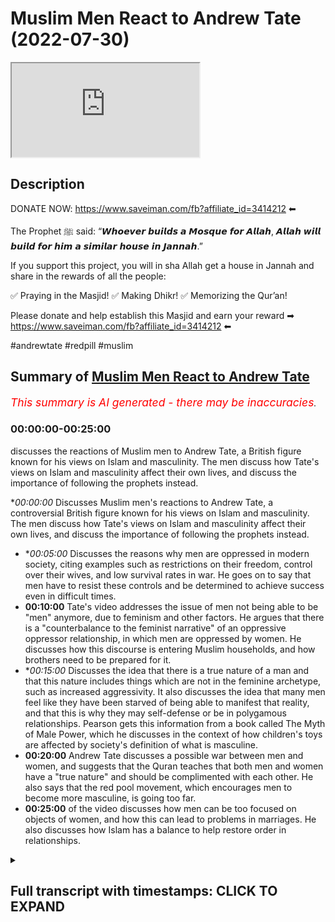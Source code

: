 # Muslim Men React to Andrew Tate (2022-07-30)

<iframe loading='lazy' allow='autoplay' src='https://www.youtube.com/embed/JZ6_bRIuvB0'></iframe>

## Description

DONATE NOW: https://www.saveiman.com/fb?affiliate_id=3414212 ⬅

The Prophet ﷺ said: “𝙒𝙝𝙤𝙚𝙫𝙚𝙧 𝙗𝙪𝙞𝙡𝙙𝙨 𝙖 𝙈𝙤𝙨𝙦𝙪𝙚 𝙛𝙤𝙧 𝘼𝙡𝙡𝙖𝙝, 𝘼𝙡𝙡𝙖𝙝 𝙬𝙞𝙡𝙡 𝙗𝙪𝙞𝙡𝙙 𝙛𝙤𝙧 𝙝𝙞𝙢 𝙖 𝙨𝙞𝙢𝙞𝙡𝙖𝙧 𝙝𝙤𝙪𝙨𝙚 𝙞𝙣 𝙅𝙖𝙣𝙣𝙖𝙝.”

If you support this project, you will in sha Allah get a house in Jannah and share in the rewards of all the people:

✅ Praying in the Masjid!
✅ Making Dhikr!
✅ Memorizing the Qur’an!

Please donate and help establish this Masjid and earn your reward ➡ https://www.saveiman.com/fb?affiliate_id=3414212 ⬅

#andrewtate #redpill #muslim

## Summary of [Muslim Men React to Andrew Tate](https://www.youtube.com/watch?v=JZ6_bRIuvB0)


*<span style="color:red; font-size:125%">This summary is AI generated - there may be inaccuracies</span>. [](/)*

### <a onclick="modifyYTiframeseektime('0')">00:00:00-00:25:00</a>

 discusses the reactions of Muslim men to Andrew Tate, a British figure known for his views on Islam and masculinity. The men discuss how Tate's views on Islam and masculinity affect their own lives, and discuss the importance of following the prophets instead.

**<a onclick="modifyYTiframeseektime('0')">00:00:00</a>* Discusses Muslim men's reactions to Andrew Tate, a controversial British figure known for his views on Islam and masculinity. The men discuss how Tate's views on Islam and masculinity affect their own lives, and discuss the importance of following the prophets instead.
* **<a onclick="modifyYTiframeseektime('300')">00:05:00</a>* Discusses the reasons why men are oppressed in modern society, citing examples such as restrictions on their freedom, control over their wives, and low survival rates in war. He goes on to say that men have to resist these controls and be determined to achieve success even in difficult times.
* **<a onclick="modifyYTiframeseektime('600')">00:10:00</a>** Tate's video addresses the issue of men not being able to be "men" anymore, due to feminism and other factors. He argues that there is a "counterbalance to the feminist narrative" of an oppressive oppressor relationship, in which men are oppressed by women. He discusses how this discourse is entering Muslim households, and how brothers need to be prepared for it.
* **<a onclick="modifyYTiframeseektime('900')">00:15:00</a>* Discusses the idea that there is a true nature of a man and that this nature includes things which are not in the feminine archetype, such as increased aggressivity. It also discusses the idea that many men feel like they have been starved of being able to manifest that reality, and that this is why they may self-defense or be in polygamous relationships. Pearson gets this information from a book called The Myth of Male Power, which he discusses in the context of how children's toys are affected by society's definition of what is masculine.
* **<a onclick="modifyYTiframeseektime('1200')">00:20:00</a>** Andrew Tate discusses a possible war between men and women, and suggests that the Quran teaches that both men and women have a "true nature" and should be complimented with each other. He also says that the red pool movement, which encourages men to become more masculine, is going too far.
* **<a onclick="modifyYTiframeseektime('1500')">00:25:00</a>** of the video discusses how men can be too focused on objects of women, and how this can lead to problems in marriages. He also discusses how Islam has a balance to help restore order in relationships.

<details><summary><h2>Full transcript with timestamps: CLICK TO EXPAND</h2></summary>

<a onclick="modifyYTiframeseektime('0')">0:00:00</a> hey you are you wasting your time on  
<a onclick="modifyYTiframeseektime('2')">0:00:02</a> social media again your brothers and  
<a onclick="modifyYTiframeseektime('4')">0:00:04</a> sisters in islam net from norway are  
<a onclick="modifyYTiframeseektime('6')">0:00:06</a> establishing a masjid a tawa center  
<a onclick="modifyYTiframeseektime('10')">0:00:10</a> establishing a masjid to convey the  
<a onclick="modifyYTiframeseektime('11')">0:00:11</a> message of islam is one of the best  
<a onclick="modifyYTiframeseektime('14')">0:00:14</a> deeds a muslim can do there's a huge  
<a onclick="modifyYTiframeseektime('17')">0:00:17</a> need for it in norway you know this and  
<a onclick="modifyYTiframeseektime('18')">0:00:18</a> i know this so that makes the reward  
<a onclick="modifyYTiframeseektime('21')">0:00:21</a> even greater so give generously and  
<a onclick="modifyYTiframeseektime('24')">0:00:24</a> allah azzawajal will give you even more  
<a onclick="modifyYTiframeseektime('35')">0:00:35</a> i'm here joined with the main man  
<a onclick="modifyYTiframeseektime('37')">0:00:37</a> himself  
<a onclick="modifyYTiframeseektime('39')">0:00:39</a> the individual who's known  
<a onclick="modifyYTiframeseektime('41')">0:00:41</a> to be  
<a onclick="modifyYTiframeseektime('42')">0:00:42</a> a major influencer in the muslim world  
<a onclick="modifyYTiframeseektime('46')">0:00:46</a> as an individual where the young ones  
<a onclick="modifyYTiframeseektime('48')">0:00:48</a> and the children in the secondary  
<a onclick="modifyYTiframeseektime('49')">0:00:49</a> schools in the primary schools they all  
<a onclick="modifyYTiframeseektime('51')">0:00:51</a> know who he is  
<a onclick="modifyYTiframeseektime('52')">0:00:52</a> [Laughter]  
<a onclick="modifyYTiframeseektime('54')">0:00:54</a> we're talking about ali needs  
<a onclick="modifyYTiframeseektime('59')">0:00:59</a> it's a pleasure to be on this platform  
<a onclick="modifyYTiframeseektime('60')">0:01:00</a> after a long time on the same couch  
<a onclick="modifyYTiframeseektime('63')">0:01:03</a> absolutely and how what kind of an  
<a onclick="modifyYTiframeseektime('65')">0:01:05</a> honour must it be to be selling you've  
<a onclick="modifyYTiframeseektime('66')">0:01:06</a> been sitting with this  
<a onclick="modifyYTiframeseektime('68')">0:01:08</a> the man himself i mean it's some people  
<a onclick="modifyYTiframeseektime('70')">0:01:10</a> get lost for words some people like you  
<a onclick="modifyYTiframeseektime('71')">0:01:11</a> act ecstatically you know it changes  
<a onclick="modifyYTiframeseektime('73')">0:01:13</a> from person to person you know yeah but  
<a onclick="modifyYTiframeseektime('75')">0:01:15</a> i can see the joy in your eyes i can see  
<a onclick="modifyYTiframeseektime('77')">0:01:17</a> it when i look at your eyes absolutely  
<a onclick="modifyYTiframeseektime('79')">0:01:19</a> i'm here at your presence  
<a onclick="modifyYTiframeseektime('80')">0:01:20</a> [Laughter]  
<a onclick="modifyYTiframeseektime('82')">0:01:22</a> well i think that the enthralled  
<a onclick="modifyYTiframeseektime('84')">0:01:24</a> exuberance that you know that you're  
<a onclick="modifyYTiframeseektime('87')">0:01:27</a> manifesting and  
<a onclick="modifyYTiframeseektime('89')">0:01:29</a> the shiver the shivering excitement  
<a onclick="modifyYTiframeseektime('92')">0:01:32</a> that you that you just played when you  
<a onclick="modifyYTiframeseektime('94')">0:01:34</a> saw me i think that's a very typical  
<a onclick="modifyYTiframeseektime('96')">0:01:36</a> natural reaction timid  
<a onclick="modifyYTiframeseektime('100')">0:01:40</a> anyway so what do we have here what have  
<a onclick="modifyYTiframeseektime('102')">0:01:42</a> you got for us today so what we've got  
<a onclick="modifyYTiframeseektime('103')">0:01:43</a> today in charlotte i've um there's a  
<a onclick="modifyYTiframeseektime('106')">0:01:46</a> individual i don't know if it's calling  
<a onclick="modifyYTiframeseektime('107')">0:01:47</a> my brother now because i'm not sure if  
<a onclick="modifyYTiframeseektime('108')">0:01:48</a> he's become a muslim or if he's looking  
<a onclick="modifyYTiframeseektime('110')">0:01:50</a> into islam there's an individual called  
<a onclick="modifyYTiframeseektime('111')">0:01:51</a> andrew tate now this guy he's uh you  
<a onclick="modifyYTiframeseektime('114')">0:01:54</a> know who he is right he's notorious yes  
<a onclick="modifyYTiframeseektime('116')">0:01:56</a> i've been studying him very carefully  
<a onclick="modifyYTiframeseektime('117')">0:01:57</a> actually in fact i was going to be  
<a onclick="modifyYTiframeseektime('119')">0:01:59</a> speaking to him on a podcast and it fell  
<a onclick="modifyYTiframeseektime('121')">0:02:01</a> through  
<a onclick="modifyYTiframeseektime('122')">0:02:02</a> our schedules conflicted and stuff and i  
<a onclick="modifyYTiframeseektime('124')">0:02:04</a> think it was actually my fault to be  
<a onclick="modifyYTiframeseektime('125')">0:02:05</a> honest with you because i didn't um  
<a onclick="modifyYTiframeseektime('127')">0:02:07</a> you know okay  
<a onclick="modifyYTiframeseektime('129')">0:02:09</a> i'm sure you can rearrange that we can  
<a onclick="modifyYTiframeseektime('131')">0:02:11</a> rearrange but um i've actually been sent  
<a onclick="modifyYTiframeseektime('133')">0:02:13</a> some videos from brothers and muslim  
<a onclick="modifyYTiframeseektime('136')">0:02:16</a> people uh  
<a onclick="modifyYTiframeseektime('137')">0:02:17</a> that of his videos and this is what i  
<a onclick="modifyYTiframeseektime('139')">0:02:19</a> haven't watched so far so what i want to  
<a onclick="modifyYTiframeseektime('141')">0:02:21</a> do is actually watch it with you  
<a onclick="modifyYTiframeseektime('142')">0:02:22</a> and um  
<a onclick="modifyYTiframeseektime('144')">0:02:24</a> and then yes just to give it just just  
<a onclick="modifyYTiframeseektime('146')">0:02:26</a> just so people are aware we have been  
<a onclick="modifyYTiframeseektime('148')">0:02:28</a> studying this issue  
<a onclick="modifyYTiframeseektime('149')">0:02:29</a> very closely this issue of this whole  
<a onclick="modifyYTiframeseektime('151')">0:02:31</a> red pool movement you know would you  
<a onclick="modifyYTiframeseektime('154')">0:02:34</a> would you consider android take part of  
<a onclick="modifyYTiframeseektime('155')">0:02:35</a> the movement himself or  
<a onclick="modifyYTiframeseektime('156')">0:02:36</a> yeah definitely 100 he is uh and i think  
<a onclick="modifyYTiframeseektime('159')">0:02:39</a> it's we we are like i want people to be  
<a onclick="modifyYTiframeseektime('161')">0:02:41</a> aware that we are we are aware  
<a onclick="modifyYTiframeseektime('164')">0:02:44</a> we were just waiting for the right time  
<a onclick="modifyYTiframeseektime('165')">0:02:45</a> to come so this might be just like a  
<a onclick="modifyYTiframeseektime('167')">0:02:47</a> little taster yeah i'll be before you  
<a onclick="modifyYTiframeseektime('169')">0:02:49</a> continue with that i was going to say  
<a onclick="modifyYTiframeseektime('170')">0:02:50</a> that i did watch um his interaction with  
<a onclick="modifyYTiframeseektime('173')">0:02:53</a> eddie from the dean show yes and he came  
<a onclick="modifyYTiframeseektime('175')">0:02:55</a> across very humbly and respectfully but  
<a onclick="modifyYTiframeseektime('177')">0:02:57</a> then then i was also told that you know  
<a onclick="modifyYTiframeseektime('179')">0:02:59</a> this individual's um  
<a onclick="modifyYTiframeseektime('181')">0:03:01</a> you know he's he's on these kind of  
<a onclick="modifyYTiframeseektime('182')">0:03:02</a> platforms with uh women  
<a onclick="modifyYTiframeseektime('185')">0:03:05</a> who are low quality individual women you  
<a onclick="modifyYTiframeseektime('188')">0:03:08</a> know that you know dress in a certain  
<a onclick="modifyYTiframeseektime('189')">0:03:09</a> manner and they don't have much to offer  
<a onclick="modifyYTiframeseektime('190')">0:03:10</a> in life low-quality women  
<a onclick="modifyYTiframeseektime('192')">0:03:12</a> and um he lives is kind of like  
<a onclick="modifyYTiframeseektime('195')">0:03:15</a> what would seemingly from the outside of  
<a onclick="modifyYTiframeseektime('197')">0:03:17</a> a religious place it looked to be a  
<a onclick="modifyYTiframeseektime('198')">0:03:18</a> hedonistic lifestyle well exactly that's  
<a onclick="modifyYTiframeseektime('200')">0:03:20</a> nice so yes but on the other hand of  
<a onclick="modifyYTiframeseektime('202')">0:03:22</a> course he's uh you know established in  
<a onclick="modifyYTiframeseektime('205')">0:03:25</a> certain fields but then he's been  
<a onclick="modifyYTiframeseektime('206')">0:03:26</a> criticized from for for certain things  
<a onclick="modifyYTiframeseektime('208')">0:03:28</a> which i don't know much about yeah we we  
<a onclick="modifyYTiframeseektime('210')">0:03:30</a> need to touch up on this because there's  
<a onclick="modifyYTiframeseektime('211')">0:03:31</a> another extreme that's been you know  
<a onclick="modifyYTiframeseektime('213')">0:03:33</a> like the red pill movement yeah but the  
<a onclick="modifyYTiframeseektime('214')">0:03:34</a> thing is we will go into detail before  
<a onclick="modifyYTiframeseektime('216')">0:03:36</a> we get into detail the reason why i  
<a onclick="modifyYTiframeseektime('218')">0:03:38</a> bring this up is because as muslims it's  
<a onclick="modifyYTiframeseektime('220')">0:03:40</a> important for young men  
<a onclick="modifyYTiframeseektime('221')">0:03:41</a> to take inspiration  
<a onclick="modifyYTiframeseektime('223')">0:03:43</a> and to take as role models we believe  
<a onclick="modifyYTiframeseektime('225')">0:03:45</a> anywhere from the prophets yeah exactly  
<a onclick="modifyYTiframeseektime('228')">0:03:48</a> the prophet muhammad  
<a onclick="modifyYTiframeseektime('230')">0:03:50</a> is the final prophet we have prophet  
<a onclick="modifyYTiframeseektime('232')">0:03:52</a> moses and jesus and abraham all those  
<a onclick="modifyYTiframeseektime('234')">0:03:54</a> and how to be a man for example the  
<a onclick="modifyYTiframeseektime('236')">0:03:56</a> aspect of masculinity is to be derived  
<a onclick="modifyYTiframeseektime('238')">0:03:58</a> from the sacred texts to be derived from  
<a onclick="modifyYTiframeseektime('240')">0:04:00</a> the seerah naba from the from the  
<a onclick="modifyYTiframeseektime('242')">0:04:02</a> prophet muhammad's life  
<a onclick="modifyYTiframeseektime('243')">0:04:03</a> so i'm not saying this man doesn't  
<a onclick="modifyYTiframeseektime('245')">0:04:05</a> display a masculine so-called masculine  
<a onclick="modifyYTiframeseektime('247')">0:04:07</a> clearly he does to the point where some  
<a onclick="modifyYTiframeseektime('249')">0:04:09</a> muslim men are looking up to him  
<a onclick="modifyYTiframeseektime('251')">0:04:11</a> in some ways but if you want the full  
<a onclick="modifyYTiframeseektime('253')">0:04:13</a> package of masculinity of human  
<a onclick="modifyYTiframeseektime('255')">0:04:15</a> integrity then we believe that's from  
<a onclick="modifyYTiframeseektime('257')">0:04:17</a> the prophets and the companions and so  
<a onclick="modifyYTiframeseektime('258')">0:04:18</a> on so  
<a onclick="modifyYTiframeseektime('259')">0:04:19</a> this idea of trying to find role models  
<a onclick="modifyYTiframeseektime('261')">0:04:21</a> outside the community  
<a onclick="modifyYTiframeseektime('263')">0:04:23</a> and for andrew himself which i'm i'm  
<a onclick="modifyYTiframeseektime('264')">0:04:24</a> guessing is watching this video i'll say  
<a onclick="modifyYTiframeseektime('266')">0:04:26</a> to you that to be a complete man we  
<a onclick="modifyYTiframeseektime('268')">0:04:28</a> would say to be a complete man to be um  
<a onclick="modifyYTiframeseektime('270')">0:04:30</a> self-dignified in the fullest sense of  
<a onclick="modifyYTiframeseektime('273')">0:04:33</a> the word  
<a onclick="modifyYTiframeseektime('275')">0:04:35</a> spiritual future  
<a onclick="modifyYTiframeseektime('277')">0:04:37</a> you know uh perspective is to follow the  
<a onclick="modifyYTiframeseektime('280')">0:04:40</a> prophets uh and that will show you what  
<a onclick="modifyYTiframeseektime('283')">0:04:43</a> virtue is well let's let's watch this  
<a onclick="modifyYTiframeseektime('285')">0:04:45</a> let's let's push this  
<a onclick="modifyYTiframeseektime('286')">0:04:46</a> yeah let me tell you something  
<a onclick="modifyYTiframeseektime('287')">0:04:47</a> revolutions are nothing more than a  
<a onclick="modifyYTiframeseektime('289')">0:04:49</a> bunch of men in one place it's not women  
<a onclick="modifyYTiframeseektime('291')">0:04:51</a> it's men if you put enough men on a city  
<a onclick="modifyYTiframeseektime('293')">0:04:53</a> square pissed off a revolution happens  
<a onclick="modifyYTiframeseektime('295')">0:04:55</a> that's what the people in charge of the  
<a onclick="modifyYTiframeseektime('297')">0:04:57</a> world are afraid of so to make sure  
<a onclick="modifyYTiframeseektime('298')">0:04:58</a> there's no revolution what they do is  
<a onclick="modifyYTiframeseektime('300')">0:05:00</a> they construct as many  
<a onclick="modifyYTiframeseektime('302')">0:05:02</a> divisions amongst the peasants as  
<a onclick="modifyYTiframeseektime('304')">0:05:04</a> possible they make sure the blacks hate  
<a onclick="modifyYTiframeseektime('305')">0:05:05</a> the whites the men hate the women the  
<a onclick="modifyYTiframeseektime('307')">0:05:07</a> republicans hate the democrats and we're  
<a onclick="modifyYTiframeseektime('309')">0:05:09</a> all so busy fighting with each other  
<a onclick="modifyYTiframeseektime('311')">0:05:11</a> they can laugh from the top because  
<a onclick="modifyYTiframeseektime('312')">0:05:12</a> there's not very many of them and  
<a onclick="modifyYTiframeseektime('313')">0:05:13</a> there's a bunch of us i'm telling you  
<a onclick="modifyYTiframeseektime('314')">0:05:14</a> the reason in countries like america the  
<a onclick="modifyYTiframeseektime('317')">0:05:17</a> reason the law is so destructive against  
<a onclick="modifyYTiframeseektime('319')">0:05:19</a> men is very very purposeful they don't  
<a onclick="modifyYTiframeseektime('321')">0:05:21</a> want you to feel like a king they don't  
<a onclick="modifyYTiframeseektime('323')">0:05:23</a> want you to feel powerful you wake up  
<a onclick="modifyYTiframeseektime('324')">0:05:24</a> amongst three years if you have 10 sons  
<a onclick="modifyYTiframeseektime('327')">0:05:27</a> from 10 baby mamas you're gonna wake up  
<a onclick="modifyYTiframeseektime('328')">0:05:28</a> and feel like the man you ain't taking  
<a onclick="modifyYTiframeseektime('330')">0:05:30</a> [ __ ] easy if you wake up on your third  
<a onclick="modifyYTiframeseektime('333')">0:05:33</a> year of a sexless marriage paying taxes  
<a onclick="modifyYTiframeseektime('335')">0:05:35</a> and your kids don't even listen to you  
<a onclick="modifyYTiframeseektime('337')">0:05:37</a> you don't really feel like rebellion you  
<a onclick="modifyYTiframeseektime('339')">0:05:39</a> don't have it inside of you this is why  
<a onclick="modifyYTiframeseektime('341')">0:05:41</a> there's so much male suicide this is why  
<a onclick="modifyYTiframeseektime('343')">0:05:43</a> men are so depressed this is why  
<a onclick="modifyYTiframeseektime('344')">0:05:44</a> everyone's so unhappy because the life  
<a onclick="modifyYTiframeseektime('346')">0:05:46</a> they try and create for men the things  
<a onclick="modifyYTiframeseektime('348')">0:05:48</a> they try and purport the ideas they try  
<a onclick="modifyYTiframeseektime('350')">0:05:50</a> and make us subscribe to are depressing  
<a onclick="modifyYTiframeseektime('353')">0:05:53</a> they want you as a tax slave they want  
<a onclick="modifyYTiframeseektime('355')">0:05:55</a> you as a tax slave they want you in a  
<a onclick="modifyYTiframeseektime('356')">0:05:56</a> sexist marriage with some old fat who  
<a onclick="modifyYTiframeseektime('358')">0:05:58</a> hates you that's what they want afraid  
<a onclick="modifyYTiframeseektime('360')">0:06:00</a> to leave because they'll take your house  
<a onclick="modifyYTiframeseektime('361')">0:06:01</a> and destroy your life's work and now you  
<a onclick="modifyYTiframeseektime('363')">0:06:03</a> want you to sit there and pay your taxes  
<a onclick="modifyYTiframeseektime('364')">0:06:04</a> until you [ __ ] die this is all done  
<a onclick="modifyYTiframeseektime('366')">0:06:06</a> on purpose none of this is an accident  
<a onclick="modifyYTiframeseektime('368')">0:06:08</a> it's all very purposeful and in  
<a onclick="modifyYTiframeseektime('370')">0:06:10</a> countries and countries which are not  
<a onclick="modifyYTiframeseektime('373')">0:06:13</a> like this in countries where men still  
<a onclick="modifyYTiframeseektime('374')">0:06:14</a> have that masculine essence in countries  
<a onclick="modifyYTiframeseektime('376')">0:06:16</a> where they're still control of their own  
<a onclick="modifyYTiframeseektime('377')">0:06:17</a> household when the government tries to  
<a onclick="modifyYTiframeseektime('378')">0:06:18</a> become tyrannical it's far more  
<a onclick="modifyYTiframeseektime('380')">0:06:20</a> difficult to do because the men get  
<a onclick="modifyYTiframeseektime('381')">0:06:21</a> together and say you know what women  
<a onclick="modifyYTiframeseektime('382')">0:06:22</a> clean the house i'll be back in two  
<a onclick="modifyYTiframeseektime('384')">0:06:24</a> hours and tell these guys to get  
<a onclick="modifyYTiframeseektime('385')">0:06:25</a> and that's what that's that's the  
<a onclick="modifyYTiframeseektime('386')">0:06:26</a> reality of it this is a control  
<a onclick="modifyYTiframeseektime('388')">0:06:28</a> mechanism along with everything else  
<a onclick="modifyYTiframeseektime('390')">0:06:30</a> everything you see on tv this is my  
<a onclick="modifyYTiframeseektime('391')">0:06:31</a> final rant everything you see on tv is a  
<a onclick="modifyYTiframeseektime('393')">0:06:33</a> control mechanism all the [ __ ] they put  
<a onclick="modifyYTiframeseektime('394')">0:06:34</a> on netflix is a control mechanism  
<a onclick="modifyYTiframeseektime('396')">0:06:36</a> telling you that you have mental  
<a onclick="modifyYTiframeseektime('397')">0:06:37</a> problems you don't have as a control  
<a onclick="modifyYTiframeseektime('398')">0:06:38</a> mechanism telling you oh you oh yeah you  
<a onclick="modifyYTiframeseektime('400')">0:06:40</a> can't focus on anything for two minutes  
<a onclick="modifyYTiframeseektime('402')">0:06:42</a> because you have adhd or you're  
<a onclick="modifyYTiframeseektime('403')">0:06:43</a> depressed and you can never fix it  
<a onclick="modifyYTiframeseektime('405')">0:06:45</a> they're trying to control you they're  
<a onclick="modifyYTiframeseektime('406')">0:06:46</a> trying to dampen your life force making  
<a onclick="modifyYTiframeseektime('409')">0:06:49</a> sure your woman doesn't listen to you as  
<a onclick="modifyYTiframeseektime('410')">0:06:50</a> a control mechanism making sure you can  
<a onclick="modifyYTiframeseektime('412')">0:06:52</a> never leave her without being  
<a onclick="modifyYTiframeseektime('412')">0:06:52</a> financially destroyed as a control  
<a onclick="modifyYTiframeseektime('414')">0:06:54</a> mechanism it's all control mechanisms  
<a onclick="modifyYTiframeseektime('415')">0:06:55</a> all of it from head to toe you have to  
<a onclick="modifyYTiframeseektime('417')">0:06:57</a> resist the slave mind you have to look  
<a onclick="modifyYTiframeseektime('419')">0:06:59</a> at it all and understand they are trying  
<a onclick="modifyYTiframeseektime('420')">0:07:00</a> to make a slave of you and when i say  
<a onclick="modifyYTiframeseektime('422')">0:07:02</a> slave i do not mean slave likely i i  
<a onclick="modifyYTiframeseektime('424')">0:07:04</a> mean the word slave they are printing  
<a onclick="modifyYTiframeseektime('426')">0:07:06</a> money from the sky and you're giving up  
<a onclick="modifyYTiframeseektime('428')">0:07:08</a> your life for it if they can create  
<a onclick="modifyYTiframeseektime('430')">0:07:10</a> something in unlimited amounts anytime  
<a onclick="modifyYTiframeseektime('432')">0:07:12</a> they want and you'll give up your life  
<a onclick="modifyYTiframeseektime('434')">0:07:14</a> and time for that said thing you are  
<a onclick="modifyYTiframeseektime('436')">0:07:16</a> their slave they don't need to use power  
<a onclick="modifyYTiframeseektime('438')">0:07:18</a> and control and whips anymore they just  
<a onclick="modifyYTiframeseektime('440')">0:07:20</a> have the the money print button it's  
<a onclick="modifyYTiframeseektime('442')">0:07:22</a> slavery and they need to make sure that  
<a onclick="modifyYTiframeseektime('444')">0:07:24</a> even if you know that you don't feel  
<a onclick="modifyYTiframeseektime('445')">0:07:25</a> powerful enough to do anything about it  
<a onclick="modifyYTiframeseektime('447')">0:07:27</a> all of this every single thing about the  
<a onclick="modifyYTiframeseektime('449')">0:07:29</a> modern world was deliberately  
<a onclick="modifyYTiframeseektime('451')">0:07:31</a> constructed to get us to a point where  
<a onclick="modifyYTiframeseektime('452')">0:07:32</a> they can come along and lock you in your  
<a onclick="modifyYTiframeseektime('454')">0:07:34</a> house for something with a 99.9 survival  
<a onclick="modifyYTiframeseektime('456')">0:07:36</a> rate and you're gonna sit there and take  
<a onclick="modifyYTiframeseektime('457')">0:07:37</a> it  
<a onclick="modifyYTiframeseektime('458')">0:07:38</a> anyway that's what all this [ __ ] is  
<a onclick="modifyYTiframeseektime('460')">0:07:40</a> including being in a position where you  
<a onclick="modifyYTiframeseektime('462')">0:07:42</a> can't even tell your own woman she's not  
<a onclick="modifyYTiframeseektime('463')">0:07:43</a> allowed out with her friends to get  
<a onclick="modifyYTiframeseektime('464')">0:07:44</a> drunk with a bunch of dudes because  
<a onclick="modifyYTiframeseektime('465')">0:07:45</a> you're not allowed to do that if a wife  
<a onclick="modifyYTiframeseektime('467')">0:07:47</a> comes home and goes i want to go out  
<a onclick="modifyYTiframeseektime('468')">0:07:48</a> drinking tonight you're not going  
<a onclick="modifyYTiframeseektime('469')">0:07:49</a> nowhere oh i want to go out with my  
<a onclick="modifyYTiframeseektime('471')">0:07:51</a> friends from work you're not going out  
<a onclick="modifyYTiframeseektime('473')">0:07:53</a> with them men that's cohersive and  
<a onclick="modifyYTiframeseektime('474')">0:07:54</a> controlling behavior  
<a onclick="modifyYTiframeseektime('476')">0:07:56</a> bro you can't even tell you're not to go  
<a onclick="modifyYTiframeseektime('478')">0:07:58</a> get drunk with dudes  
<a onclick="modifyYTiframeseektime('480')">0:08:00</a> they'll call that abusive you're an  
<a onclick="modifyYTiframeseektime('481')">0:08:01</a> abusive misogynist you're andrew tate  
<a onclick="modifyYTiframeseektime('484')">0:08:04</a> cancel him it's insanity and it's all  
<a onclick="modifyYTiframeseektime('486')">0:08:06</a> done on purpose i don't want anyone to  
<a onclick="modifyYTiframeseektime('488')">0:08:08</a> sit here and think this is some accident  
<a onclick="modifyYTiframeseektime('489')">0:08:09</a> we've arrived at or that we're here now  
<a onclick="modifyYTiframeseektime('491')">0:08:11</a> and it's no big deal this is very very  
<a onclick="modifyYTiframeseektime('493')">0:08:13</a> purposeful because when you destroy the  
<a onclick="modifyYTiframeseektime('495')">0:08:15</a> warriors of a society that's how you  
<a onclick="modifyYTiframeseektime('497')">0:08:17</a> usher in slavery first thing the romans  
<a onclick="modifyYTiframeseektime('499')">0:08:19</a> did when they conquered the greeks is  
<a onclick="modifyYTiframeseektime('500')">0:08:20</a> kill all the warriors all the fighting  
<a onclick="modifyYTiframeseektime('502')">0:08:22</a> age males you leave the soyboys and  
<a onclick="modifyYTiframeseektime('504')">0:08:24</a> and then you can conquer it done  
<a onclick="modifyYTiframeseektime('506')">0:08:26</a> that's what they're doing to us they're  
<a onclick="modifyYTiframeseektime('507')">0:08:27</a> trying to destroy the warriors so my g's  
<a onclick="modifyYTiframeseektime('509')">0:08:29</a> the ones who are left  
<a onclick="modifyYTiframeseektime('512')">0:08:32</a> don't worry about  
<a onclick="modifyYTiframeseektime('514')">0:08:34</a> it we've got bigger fights coming up we  
<a onclick="modifyYTiframeseektime('516')">0:08:36</a> got bigger we got bigger wars coming  
<a onclick="modifyYTiframeseektime('517')">0:08:37</a> ahead of us so if you want to somebody  
<a onclick="modifyYTiframeseektime('519')">0:08:39</a> go [ __ ] because i really believe the  
<a onclick="modifyYTiframeseektime('520')">0:08:40</a> next 10 years are going to be difficult  
<a onclick="modifyYTiframeseektime('521')">0:08:41</a> for men of stature i really believe that  
<a onclick="modifyYTiframeseektime('523')">0:08:43</a> so like to me personally bro there is  
<a onclick="modifyYTiframeseektime('525')">0:08:45</a> there is truths  
<a onclick="modifyYTiframeseektime('526')">0:08:46</a> uh into what they say what he's saying  
<a onclick="modifyYTiframeseektime('529')">0:08:49</a> um but obviously we don't agree with  
<a onclick="modifyYTiframeseektime('531')">0:08:51</a> like  
<a onclick="modifyYTiframeseektime('532')">0:08:52</a> a lot of the stuff they forget the  
<a onclick="modifyYTiframeseektime('533')">0:08:53</a> delivery environments put that to a side  
<a onclick="modifyYTiframeseektime('535')">0:08:55</a> um there is there is an attack like for  
<a onclick="modifyYTiframeseektime('537')">0:08:57</a> example why is it that if i was to tell  
<a onclick="modifyYTiframeseektime('539')">0:08:59</a> my wife  
<a onclick="modifyYTiframeseektime('540')">0:09:00</a> um that she cannot go out with  
<a onclick="modifyYTiframeseektime('543')">0:09:03</a> we don't live that lifestyle but like  
<a onclick="modifyYTiframeseektime('544')">0:09:04</a> let's suppose you know i was a  
<a onclick="modifyYTiframeseektime('545')">0:09:05</a> non-muslim and i and i had a wife and i  
<a onclick="modifyYTiframeseektime('547')">0:09:07</a> told my wife you know i don't want to go  
<a onclick="modifyYTiframeseektime('548')">0:09:08</a> out with your friends  
<a onclick="modifyYTiframeseektime('550')">0:09:10</a> why is that abusive  
<a onclick="modifyYTiframeseektime('551')">0:09:11</a> why is and he's right bro like if you  
<a onclick="modifyYTiframeseektime('553')">0:09:13</a> look at war in history and the prophet  
<a onclick="modifyYTiframeseektime('555')">0:09:15</a> peace be upon him also this implemented  
<a onclick="modifyYTiframeseektime('556')">0:09:16</a> throughout history that when you go to  
<a onclick="modifyYTiframeseektime('558')">0:09:18</a> war with a specific nation who has  
<a onclick="modifyYTiframeseektime('559')">0:09:19</a> transgressed over and over again usually  
<a onclick="modifyYTiframeseektime('561')">0:09:21</a> the men are executed  
<a onclick="modifyYTiframeseektime('563')">0:09:23</a> period why and the why it's you can see  
<a onclick="modifyYTiframeseektime('566')">0:09:26</a> because at the end of the day a man  
<a onclick="modifyYTiframeseektime('568')">0:09:28</a> plays a pivotal role um in the future  
<a onclick="modifyYTiframeseektime('571')">0:09:31</a> and also when it comes up to our nature  
<a onclick="modifyYTiframeseektime('573')">0:09:33</a> we are going to be rebellious you know  
<a onclick="modifyYTiframeseektime('574')">0:09:34</a> what i'm trying to say so that's within  
<a onclick="modifyYTiframeseektime('576')">0:09:36</a> our nature but why is it seen as  
<a onclick="modifyYTiframeseektime('579')">0:09:39</a> oppressive or like for example when i  
<a onclick="modifyYTiframeseektime('582')">0:09:42</a> like i took more of the end a bit  
<a onclick="modifyYTiframeseektime('583')">0:09:43</a> towards what he said is that a man  
<a onclick="modifyYTiframeseektime('586')">0:09:46</a> cannot even tell his wife  
<a onclick="modifyYTiframeseektime('588')">0:09:48</a> i don't want you to do a  
<a onclick="modifyYTiframeseektime('591')">0:09:51</a> so how do we expect anything like i i  
<a onclick="modifyYTiframeseektime('593')">0:09:53</a> thought i was listening to what you said  
<a onclick="modifyYTiframeseektime('595')">0:09:55</a> and it seemed like there was  
<a onclick="modifyYTiframeseektime('596')">0:09:56</a> there was more than one kind of  
<a onclick="modifyYTiframeseektime('597')">0:09:57</a> commentary here it's almost like a  
<a onclick="modifyYTiframeseektime('599')">0:09:59</a> political commentary in there there was  
<a onclick="modifyYTiframeseektime('600')">0:10:00</a> and it was a social commentary and then  
<a onclick="modifyYTiframeseektime('602')">0:10:02</a> you had like a domestic gender yeah but  
<a onclick="modifyYTiframeseektime('604')">0:10:04</a> it went from macro to micro yeah yeah  
<a onclick="modifyYTiframeseektime('606')">0:10:06</a> yeah and  
<a onclick="modifyYTiframeseektime('607')">0:10:07</a> um because it's authority politically  
<a onclick="modifyYTiframeseektime('608')">0:10:08</a> it's authoritarianism  
<a onclick="modifyYTiframeseektime('610')">0:10:10</a> okay so these elites that he's talking  
<a onclick="modifyYTiframeseektime('612')">0:10:12</a> about right so  
<a onclick="modifyYTiframeseektime('614')">0:10:14</a> how do they benefit from there are  
<a onclick="modifyYTiframeseektime('615')">0:10:15</a> questions i have on this on these  
<a onclick="modifyYTiframeseektime('617')">0:10:17</a> theories like how would they how these  
<a onclick="modifyYTiframeseektime('619')">0:10:19</a> elites benefit from  
<a onclick="modifyYTiframeseektime('621')">0:10:21</a> uh the lack of a warrior class for  
<a onclick="modifyYTiframeseektime('623')">0:10:23</a> example if if america take that as an  
<a onclick="modifyYTiframeseektime('625')">0:10:25</a> example as a superpower would were to  
<a onclick="modifyYTiframeseektime('627')">0:10:27</a> have a weaker military force what would  
<a onclick="modifyYTiframeseektime('629')">0:10:29</a> that do for its hegemonic power and then  
<a onclick="modifyYTiframeseektime('632')">0:10:32</a> this idea of the divide and conquer like  
<a onclick="modifyYTiframeseektime('634')">0:10:34</a> put these people here and put these  
<a onclick="modifyYTiframeseektime('635')">0:10:35</a> people here that's more terrible i think  
<a onclick="modifyYTiframeseektime('638')">0:10:38</a> you can you can make an argument for  
<a onclick="modifyYTiframeseektime('639')">0:10:39</a> that  
<a onclick="modifyYTiframeseektime('640')">0:10:40</a> how that links to  
<a onclick="modifyYTiframeseektime('642')">0:10:42</a> like what red pill pillars like uh  
<a onclick="modifyYTiframeseektime('645')">0:10:45</a> tomati and others they're called like  
<a onclick="modifyYTiframeseektime('646')">0:10:46</a> the gynocentric order  
<a onclick="modifyYTiframeseektime('648')">0:10:48</a> and these kind of things is  
<a onclick="modifyYTiframeseektime('649')">0:10:49</a> more difficult for me to try and  
<a onclick="modifyYTiframeseektime('651')">0:10:51</a> understand but  
<a onclick="modifyYTiframeseektime('652')">0:10:52</a> what he's saying in terms of the gender  
<a onclick="modifyYTiframeseektime('655')">0:10:55</a> discussion is interesting why because  
<a onclick="modifyYTiframeseektime('659')">0:10:59</a> when moral farron was talking about in  
<a onclick="modifyYTiframeseektime('661')">0:11:01</a> his book the myth of male power he's  
<a onclick="modifyYTiframeseektime('662')">0:11:02</a> talking about the definition of power  
<a onclick="modifyYTiframeseektime('665')">0:11:05</a> and he said the definition of power  
<a onclick="modifyYTiframeseektime('667')">0:11:07</a> is  
<a onclick="modifyYTiframeseektime('668')">0:11:08</a> the ability of someone to take control  
<a onclick="modifyYTiframeseektime('669')">0:11:09</a> of their own lives yeah okay and what  
<a onclick="modifyYTiframeseektime('671')">0:11:11</a> he's doing is in effect he's taking that  
<a onclick="modifyYTiframeseektime('673')">0:11:13</a> definition of power knowingly  
<a onclick="modifyYTiframeseektime('674')">0:11:14</a> unknowingly right  
<a onclick="modifyYTiframeseektime('676')">0:11:16</a> and he's saying look you're not really  
<a onclick="modifyYTiframeseektime('677')">0:11:17</a> in control of your own life because a  
<a onclick="modifyYTiframeseektime('678')">0:11:18</a> man is not in control of his domestic  
<a onclick="modifyYTiframeseektime('680')">0:11:20</a> affairs he's not in control of xyz all  
<a onclick="modifyYTiframeseektime('683')">0:11:23</a> these things that historically he has  
<a onclick="modifyYTiframeseektime('685')">0:11:25</a> been in control of and this is causing a  
<a onclick="modifyYTiframeseektime('687')">0:11:27</a> psychological backlash for that man yes  
<a onclick="modifyYTiframeseektime('690')">0:11:30</a> now if if that's the way it's being  
<a onclick="modifyYTiframeseektime('691')">0:11:31</a> phrased then there's great truth  
<a onclick="modifyYTiframeseektime('694')">0:11:34</a> obviously in that notion right  
<a onclick="modifyYTiframeseektime('695')">0:11:35</a> um and it's a counterbalance to the  
<a onclick="modifyYTiframeseektime('697')">0:11:37</a> feministic narrative which says that  
<a onclick="modifyYTiframeseektime('698')">0:11:38</a> well  
<a onclick="modifyYTiframeseektime('699')">0:11:39</a> what we have is an oppressive oppressor  
<a onclick="modifyYTiframeseektime('702')">0:11:42</a> oppressed relationship you've got the  
<a onclick="modifyYTiframeseektime('703')">0:11:43</a> patriarchy you've got men being  
<a onclick="modifyYTiframeseektime('704')">0:11:44</a> oppressed by  
<a onclick="modifyYTiframeseektime('705')">0:11:45</a> women being impressed by men and that's  
<a onclick="modifyYTiframeseektime('707')">0:11:47</a> how it works well if you redefine what  
<a onclick="modifyYTiframeseektime('708')">0:11:48</a> power constitutes here power is  
<a onclick="modifyYTiframeseektime('711')">0:11:51</a> uh the ability of a man to take control  
<a onclick="modifyYTiframeseektime('713')">0:11:53</a> persons take control of their lives he's  
<a onclick="modifyYTiframeseektime('715')">0:11:55</a> outlining examples suicide and  
<a onclick="modifyYTiframeseektime('718')">0:11:58</a> lack of domestic control or  
<a onclick="modifyYTiframeseektime('721')">0:12:01</a> payments or the fact that a woman can  
<a onclick="modifyYTiframeseektime('723')">0:12:03</a> take half of the man's income even  
<a onclick="modifyYTiframeseektime('724')">0:12:04</a> though she hasn't contributed to it you  
<a onclick="modifyYTiframeseektime('726')">0:12:06</a> know this kind of thing which frankly  
<a onclick="modifyYTiframeseektime('728')">0:12:08</a> islamically from our perspective  
<a onclick="modifyYTiframeseektime('730')">0:12:10</a> completely we are against these things  
<a onclick="modifyYTiframeseektime('732')">0:12:12</a> in addition i'll add to it for example  
<a onclick="modifyYTiframeseektime('734')">0:12:14</a> to the things like custody of the  
<a onclick="modifyYTiframeseektime('736')">0:12:16</a> children or the fact that a woman can  
<a onclick="modifyYTiframeseektime('737')">0:12:17</a> take complete custody and just through  
<a onclick="modifyYTiframeseektime('740')">0:12:20</a> the power of accusing a man  
<a onclick="modifyYTiframeseektime('742')">0:12:22</a> stop and prevent a man from seeing his  
<a onclick="modifyYTiframeseektime('744')">0:12:24</a> own children okay exactly these things  
<a onclick="modifyYTiframeseektime('745')">0:12:25</a> are really  
<a onclick="modifyYTiframeseektime('746')">0:12:26</a> these these things in society are  
<a onclick="modifyYTiframeseektime('749')">0:12:29</a> are deep-rooted injustices we will see  
<a onclick="modifyYTiframeseektime('751')">0:12:31</a> from perspective unfortunately what  
<a onclick="modifyYTiframeseektime('753')">0:12:33</a> we're seeing in the muslim community is  
<a onclick="modifyYTiframeseektime('754')">0:12:34</a> that some women are actually jumping  
<a onclick="modifyYTiframeseektime('756')">0:12:36</a> onto the bandwagon and taking these  
<a onclick="modifyYTiframeseektime('758')">0:12:38</a> i rephrase that a lot of women yeah yeah  
<a onclick="modifyYTiframeseektime('761')">0:12:41</a> not some woman a lot of women and so so  
<a onclick="modifyYTiframeseektime('763')">0:12:43</a> this is where this this discourse is  
<a onclick="modifyYTiframeseektime('765')">0:12:45</a> actually legitimate yes but where it  
<a onclick="modifyYTiframeseektime('767')">0:12:47</a> comes together into some kind of grand  
<a onclick="modifyYTiframeseektime('769')">0:12:49</a> conspiracy i think we would need to  
<a onclick="modifyYTiframeseektime('770')">0:12:50</a> unpack it a little bit and clean it up a  
<a onclick="modifyYTiframeseektime('772')">0:12:52</a> little bit yeah but there's certainly  
<a onclick="modifyYTiframeseektime('773')">0:12:53</a> some grievances yeah which which need to  
<a onclick="modifyYTiframeseektime('776')">0:12:56</a> be redressed  
<a onclick="modifyYTiframeseektime('777')">0:12:57</a> who else would you say well i mean like  
<a onclick="modifyYTiframeseektime('780')">0:13:00</a> like you said before like the whole  
<a onclick="modifyYTiframeseektime('781')">0:13:01</a> thing of you know world order look i'm  
<a onclick="modifyYTiframeseektime('784')">0:13:04</a> not really concerned about that right  
<a onclick="modifyYTiframeseektime('785')">0:13:05</a> now do you get it like there's an  
<a onclick="modifyYTiframeseektime('786')">0:13:06</a> outright attack in my very household i  
<a onclick="modifyYTiframeseektime('788')">0:13:08</a> need to fix what's in my household bro i  
<a onclick="modifyYTiframeseektime('789')">0:13:09</a> don't like right now i'm not care about  
<a onclick="modifyYTiframeseektime('790')">0:13:10</a> like the jaws come in and the antichrist  
<a onclick="modifyYTiframeseektime('792')">0:13:12</a> and you know  
<a onclick="modifyYTiframeseektime('794')">0:13:14</a> right now i have to deal with what's  
<a onclick="modifyYTiframeseektime('795')">0:13:15</a> happening in my house and the thing is  
<a onclick="modifyYTiframeseektime('797')">0:13:17</a> like i said before is that we speak to a  
<a onclick="modifyYTiframeseektime('799')">0:13:19</a> lot of brothers you know and this issue  
<a onclick="modifyYTiframeseektime('801')">0:13:21</a> what we need to understand is that  
<a onclick="modifyYTiframeseektime('802')">0:13:22</a> there's another extreme happening now  
<a onclick="modifyYTiframeseektime('803')">0:13:23</a> because  
<a onclick="modifyYTiframeseektime('804')">0:13:24</a> because the nature of men and women have  
<a onclick="modifyYTiframeseektime('807')">0:13:27</a> been so corrupted um and men are not men  
<a onclick="modifyYTiframeseektime('809')">0:13:29</a> anymore and women are women anymore  
<a onclick="modifyYTiframeseektime('810')">0:13:30</a> we're seeing it entering our households  
<a onclick="modifyYTiframeseektime('812')">0:13:32</a> and we are seeing the ripple effects of  
<a onclick="modifyYTiframeseektime('814')">0:13:34</a> that and people like andrew t which have  
<a onclick="modifyYTiframeseektime('815')">0:13:35</a> been told that the muslim youth are  
<a onclick="modifyYTiframeseektime('817')">0:13:37</a> looking up to him and speaking to  
<a onclick="modifyYTiframeseektime('818')">0:13:38</a> listening to him why  
<a onclick="modifyYTiframeseektime('820')">0:13:40</a> why is that happening wherever there is  
<a onclick="modifyYTiframeseektime('822')">0:13:42</a> an action there is going to be a  
<a onclick="modifyYTiframeseektime('823')">0:13:43</a> reaction and that's exactly what we're  
<a onclick="modifyYTiframeseektime('825')">0:13:45</a> seeing bro because when men are filled  
<a onclick="modifyYTiframeseektime('827')">0:13:47</a> and that's why jordan peterson is this  
<a onclick="modifyYTiframeseektime('829')">0:13:49</a> becomes so popular why because he  
<a onclick="modifyYTiframeseektime('830')">0:13:50</a> listens and they say well why is it a  
<a onclick="modifyYTiframeseektime('832')">0:13:52</a> lot of men listening to you why because  
<a onclick="modifyYTiframeseektime('834')">0:13:54</a> we maybe it's the fact that we are being  
<a onclick="modifyYTiframeseektime('835')">0:13:55</a> starved of our true nature why can't i  
<a onclick="modifyYTiframeseektime('837')">0:13:57</a> not be yeah i think it's really  
<a onclick="modifyYTiframeseektime('838')">0:13:58</a> important this is this is this is the  
<a onclick="modifyYTiframeseektime('840')">0:14:00</a> crux of the mata bro and we are seeing  
<a onclick="modifyYTiframeseektime('842')">0:14:02</a> it slowly slowly poisoning our ummah so  
<a onclick="modifyYTiframeseektime('846')">0:14:06</a> much so that now we have our muslim  
<a onclick="modifyYTiframeseektime('848')">0:14:08</a> youth who are looking up to andrew tate  
<a onclick="modifyYTiframeseektime('850')">0:14:10</a> now this is the reason why you know and  
<a onclick="modifyYTiframeseektime('852')">0:14:12</a> we have these private discussions yeah  
<a onclick="modifyYTiframeseektime('854')">0:14:14</a> um  
<a onclick="modifyYTiframeseektime('855')">0:14:15</a> me and you and a lot of brothers that  
<a onclick="modifyYTiframeseektime('856')">0:14:16</a> we've talked to we can see this coming  
<a onclick="modifyYTiframeseektime('858')">0:14:18</a> and we're actually preparing for it  
<a onclick="modifyYTiframeseektime('859')">0:14:19</a> because we can see the family unit is  
<a onclick="modifyYTiframeseektime('861')">0:14:21</a> being destroyed in front of our very  
<a onclick="modifyYTiframeseektime('862')">0:14:22</a> eyes so the thing is either  
<a onclick="modifyYTiframeseektime('865')">0:14:25</a> we come with a portion of the quran and  
<a onclick="modifyYTiframeseektime('866')">0:14:26</a> the sunnah are not extremes because  
<a onclick="modifyYTiframeseektime('867')">0:14:27</a> there's a lot of extremes out there yeah  
<a onclick="modifyYTiframeseektime('868')">0:14:28</a> brothers are going again i'll be honest  
<a onclick="modifyYTiframeseektime('870')">0:14:30</a> with you i believe there are people out  
<a onclick="modifyYTiframeseektime('872')">0:14:32</a> there who are going to the extreme level  
<a onclick="modifyYTiframeseektime('873')">0:14:33</a> of trying to be the muslim and rotate  
<a onclick="modifyYTiframeseektime('874')">0:14:34</a> and we're looking at it no no let's be  
<a onclick="modifyYTiframeseektime('876')">0:14:36</a> real here they are genuinely doing and  
<a onclick="modifyYTiframeseektime('877')">0:14:37</a> the thing is is the more they're trying  
<a onclick="modifyYTiframeseektime('879')">0:14:39</a> to show that andrew can become the the  
<a onclick="modifyYTiframeseektime('881')">0:14:41</a> muslim entertainer himself he does but  
<a onclick="modifyYTiframeseektime('882')">0:14:42</a> there's a lot of things that he needs to  
<a onclick="modifyYTiframeseektime('883')">0:14:43</a> do  
<a onclick="modifyYTiframeseektime('884')">0:14:44</a> and i think if you have a discussion  
<a onclick="modifyYTiframeseektime('885')">0:14:45</a> with him and arrange it please i mean he  
<a onclick="modifyYTiframeseektime('887')">0:14:47</a> needs to understand that as this is a  
<a onclick="modifyYTiframeseektime('888')">0:14:48</a> muslim  
<a onclick="modifyYTiframeseektime('889')">0:14:49</a> when it comes to islam sure polygamy is  
<a onclick="modifyYTiframeseektime('891')">0:14:51</a> there it's a perfect solution it's  
<a onclick="modifyYTiframeseektime('893')">0:14:53</a> actually a better solution to what he  
<a onclick="modifyYTiframeseektime('894')">0:14:54</a> has because he believes that he can  
<a onclick="modifyYTiframeseektime('896')">0:14:56</a> sleep around and do what he likes and  
<a onclick="modifyYTiframeseektime('897')">0:14:57</a> you know he has to come to home and  
<a onclick="modifyYTiframeseektime('898')">0:14:58</a> there's one obedient wife  
<a onclick="modifyYTiframeseektime('901')">0:15:01</a> i saw him with eddie he said that  
<a onclick="modifyYTiframeseektime('902')">0:15:02</a> something about four is all you need or  
<a onclick="modifyYTiframeseektime('904')">0:15:04</a> something like okay good good  
<a onclick="modifyYTiframeseektime('906')">0:15:06</a> islam is a solution for you  
<a onclick="modifyYTiframeseektime('907')">0:15:07</a> but i think you made a series of very  
<a onclick="modifyYTiframeseektime('909')">0:15:09</a> very good points you know and what i  
<a onclick="modifyYTiframeseektime('911')">0:15:11</a> would want to add to that is the  
<a onclick="modifyYTiframeseektime('912')">0:15:12</a> following  
<a onclick="modifyYTiframeseektime('913')">0:15:13</a> this idea that you said that you know a  
<a onclick="modifyYTiframeseektime('916')">0:15:16</a> man is being started his true nature yes  
<a onclick="modifyYTiframeseektime('918')">0:15:18</a> first of all we have to admit that there  
<a onclick="modifyYTiframeseektime('919')">0:15:19</a> is a nature of a man of course obviously  
<a onclick="modifyYTiframeseektime('921')">0:15:21</a> now we're living in an age of  
<a onclick="modifyYTiframeseektime('922')">0:15:22</a> post-structuralism and social  
<a onclick="modifyYTiframeseektime('923')">0:15:23</a> constructionism so the idea is  
<a onclick="modifyYTiframeseektime('925')">0:15:25</a> there is no nature of man this is the  
<a onclick="modifyYTiframeseektime('927')">0:15:27</a> what we've been told this is a  
<a onclick="modifyYTiframeseektime('928')">0:15:28</a> social construct but then for me do you  
<a onclick="modifyYTiframeseektime('930')">0:15:30</a> know this whole transgender kind of  
<a onclick="modifyYTiframeseektime('932')">0:15:32</a> movement right well when we say i have  
<a onclick="modifyYTiframeseektime('934')">0:15:34</a> gender dysphoria i want to transition  
<a onclick="modifyYTiframeseektime('936')">0:15:36</a> from man to female because i've always  
<a onclick="modifyYTiframeseektime('937')">0:15:37</a> felt like a man  
<a onclick="modifyYTiframeseektime('938')">0:15:38</a> that presupposes the true nature of a  
<a onclick="modifyYTiframeseektime('940')">0:15:40</a> man in the first place so there's a  
<a onclick="modifyYTiframeseektime('942')">0:15:42</a> contradiction here that lies within the  
<a onclick="modifyYTiframeseektime('943')">0:15:43</a> social constructionist ideology which is  
<a onclick="modifyYTiframeseektime('945')">0:15:45</a> that they on the one hand  
<a onclick="modifyYTiframeseektime('948')">0:15:48</a> you can't actually transition let's put  
<a onclick="modifyYTiframeseektime('950')">0:15:50</a> it in in racial terms okay you can't  
<a onclick="modifyYTiframeseektime('952')">0:15:52</a> transition from being white to black  
<a onclick="modifyYTiframeseektime('953')">0:15:53</a> unless there's such a thing as being  
<a onclick="modifyYTiframeseektime('955')">0:15:55</a> black and such thing as being white  
<a onclick="modifyYTiframeseektime('956')">0:15:56</a> exactly likewise you can't transition  
<a onclick="modifyYTiframeseektime('958')">0:15:58</a> from being white or male to female yeah  
<a onclick="modifyYTiframeseektime('960')">0:16:00</a> unless there's such a thing as being a  
<a onclick="modifyYTiframeseektime('961')">0:16:01</a> man exactly such a thing as being a  
<a onclick="modifyYTiframeseektime('962')">0:16:02</a> woman exactly so  
<a onclick="modifyYTiframeseektime('964')">0:16:04</a> born  
<a onclick="modifyYTiframeseektime('966')">0:16:06</a> what you what you were saying what you  
<a onclick="modifyYTiframeseektime('967')">0:16:07</a> were saying about the true nature of man  
<a onclick="modifyYTiframeseektime('969')">0:16:09</a> a lot of people i know  
<a onclick="modifyYTiframeseektime('971')">0:16:11</a> especially in the left-wing inclination  
<a onclick="modifyYTiframeseektime('973')">0:16:13</a> like proclivities from that side are  
<a onclick="modifyYTiframeseektime('975')">0:16:15</a> going to say well actually it's all  
<a onclick="modifyYTiframeseektime('976')">0:16:16</a> gender gender constructs but then if  
<a onclick="modifyYTiframeseektime('978')">0:16:18</a> it's a gender construct  
<a onclick="modifyYTiframeseektime('980')">0:16:20</a> then the transitions from one construct  
<a onclick="modifyYTiframeseektime('983')">0:16:23</a> to another would be almost almost  
<a onclick="modifyYTiframeseektime('984')">0:16:24</a> meaningless almost completely it's  
<a onclick="modifyYTiframeseektime('986')">0:16:26</a> self-defeating  
<a onclick="modifyYTiframeseektime('987')">0:16:27</a> it makes no sense to me so that's the  
<a onclick="modifyYTiframeseektime('989')">0:16:29</a> first thing there is a true nature of a  
<a onclick="modifyYTiframeseektime('991')">0:16:31</a> man yes and there is there is a  
<a onclick="modifyYTiframeseektime('993')">0:16:33</a> masculine archetype out there and it can  
<a onclick="modifyYTiframeseektime('996')">0:16:36</a> be manifest and this is what our  
<a onclick="modifyYTiframeseektime('997')">0:16:37</a> religion teaches yeah yes and it does  
<a onclick="modifyYTiframeseektime('999')">0:16:39</a> include things which are not in the  
<a onclick="modifyYTiframeseektime('1001')">0:16:41</a> feminine archetype which for example may  
<a onclick="modifyYTiframeseektime('1003')">0:16:43</a> include  
<a onclick="modifyYTiframeseektime('1004')">0:16:44</a> increased aggressivity it may include  
<a onclick="modifyYTiframeseektime('1006')">0:16:46</a> but it's not limited to  
<a onclick="modifyYTiframeseektime('1008')">0:16:48</a> increased kind of sexuality and it's  
<a onclick="modifyYTiframeseektime('1011')">0:16:51</a> almost like as if many men today and i  
<a onclick="modifyYTiframeseektime('1014')">0:16:54</a> think we would agree even within muslim  
<a onclick="modifyYTiframeseektime('1015')">0:16:55</a> anomaly feel like they've been starved  
<a onclick="modifyYTiframeseektime('1018')">0:16:58</a> of being able to manifest that reality  
<a onclick="modifyYTiframeseektime('1020')">0:17:00</a> without being shamed by society exactly  
<a onclick="modifyYTiframeseektime('1022')">0:17:02</a> and that's why you have this extreme if  
<a onclick="modifyYTiframeseektime('1024')">0:17:04</a> they engage in some kind of self-defense  
<a onclick="modifyYTiframeseektime('1026')">0:17:06</a> situation or if they engage if they want  
<a onclick="modifyYTiframeseektime('1028')">0:17:08</a> to be in a polygamous reality whatever  
<a onclick="modifyYTiframeseektime('1031')">0:17:11</a> it may be know you yeah because you want  
<a onclick="modifyYTiframeseektime('1033')">0:17:13</a> those things are to be shamed how dare  
<a onclick="modifyYTiframeseektime('1035')">0:17:15</a> you you should in fact feel guilty yes  
<a onclick="modifyYTiframeseektime('1038')">0:17:18</a> now you should feel guilty for that and  
<a onclick="modifyYTiframeseektime('1039')">0:17:19</a> in fact this this whole politionist  
<a onclick="modifyYTiframeseektime('1041')">0:17:21</a> nature that you have is a construct and  
<a onclick="modifyYTiframeseektime('1044')">0:17:24</a> you're and you're harming uh people from  
<a onclick="modifyYTiframeseektime('1046')">0:17:26</a> feeling like and it's in nature let's  
<a onclick="modifyYTiframeseektime('1048')">0:17:28</a> get this right yeah polygamy being  
<a onclick="modifyYTiframeseektime('1050')">0:17:30</a> polygamous  
<a onclick="modifyYTiframeseektime('1064')">0:17:44</a> even they looked at for example gay men  
<a onclick="modifyYTiframeseektime('1066')">0:17:46</a> and they realized that when it comes to  
<a onclick="modifyYTiframeseektime('1067')">0:17:47</a> um they are still visually stimulated  
<a onclick="modifyYTiframeseektime('1069')">0:17:49</a> yeah gay men yeah yeah it's the same  
<a onclick="modifyYTiframeseektime('1071')">0:17:51</a> like you don't see that with men like  
<a onclick="modifyYTiframeseektime('1072')">0:17:52</a> with visual creatures  
<a onclick="modifyYTiframeseektime('1075')">0:17:55</a> of studies yeah so the thing is it shows  
<a onclick="modifyYTiframeseektime('1077')">0:17:57</a> that if that's the case then a gay man  
<a onclick="modifyYTiframeseektime('1078')">0:17:58</a> could also still be politicians with  
<a onclick="modifyYTiframeseektime('1080')">0:18:00</a> this nature wanting to be with different  
<a onclick="modifyYTiframeseektime('1081')">0:18:01</a> men  
<a onclick="modifyYTiframeseektime('1082')">0:18:02</a> the point is this though that's within  
<a onclick="modifyYTiframeseektime('1083')">0:18:03</a> their nature and that's why it's it's  
<a onclick="modifyYTiframeseektime('1085')">0:18:05</a> seeked into brothers bro i speak to  
<a onclick="modifyYTiframeseektime('1087')">0:18:07</a> brothers and they're like oh no but i'm  
<a onclick="modifyYTiframeseektime('1088')">0:18:08</a> happy  
<a onclick="modifyYTiframeseektime('1089')">0:18:09</a> hold on a second where'd you get that  
<a onclick="modifyYTiframeseektime('1090')">0:18:10</a> from i'm like  
<a onclick="modifyYTiframeseektime('1092')">0:18:12</a> hold on a second because i have to look  
<a onclick="modifyYTiframeseektime('1093')">0:18:13</a> at the brother in the eye  
<a onclick="modifyYTiframeseektime('1094')">0:18:14</a> like and i said look bro like and i will  
<a onclick="modifyYTiframeseektime('1096')">0:18:16</a> break it down and he'll be like oh no no  
<a onclick="modifyYTiframeseektime('1098')">0:18:18</a> if my wife was okay this time i'm like  
<a onclick="modifyYTiframeseektime('1099')">0:18:19</a> whoa hold on a second that's your nature  
<a onclick="modifyYTiframeseektime('1100')">0:18:20</a> so what's stopping you is that the wife  
<a onclick="modifyYTiframeseektime('1102')">0:18:22</a> is being upset now the thing another  
<a onclick="modifyYTiframeseektime('1104')">0:18:24</a> thing that you mentioned is that gender  
<a onclick="modifyYTiframeseektime('1105')">0:18:25</a> cannot be social constructs because  
<a onclick="modifyYTiframeseektime('1107')">0:18:27</a> jordan peterson talks about this because  
<a onclick="modifyYTiframeseektime('1108')">0:18:28</a> if you look at scandinavian scandinavian  
<a onclick="modifyYTiframeseektime('1109')">0:18:29</a> countries which are egalitarian yeah  
<a onclick="modifyYTiframeseektime('1112')">0:18:32</a> that you will see that usually he says  
<a onclick="modifyYTiframeseektime('1114')">0:18:34</a> it says men are interested in things and  
<a onclick="modifyYTiframeseektime('1116')">0:18:36</a> women are interested in um people  
<a onclick="modifyYTiframeseektime('1118')">0:18:38</a> and when you see egalitarian countries  
<a onclick="modifyYTiframeseektime('1120')">0:18:40</a> like these scandinavian countries you  
<a onclick="modifyYTiframeseektime('1122')">0:18:42</a> see the disparity growing yeah so he's  
<a onclick="modifyYTiframeseektime('1124')">0:18:44</a> saying well how can that be the case  
<a onclick="modifyYTiframeseektime('1126')">0:18:46</a> because if it's socially constructed  
<a onclick="modifyYTiframeseektime('1127')">0:18:47</a> yeah when you put these things and when  
<a onclick="modifyYTiframeseektime('1128')">0:18:48</a> you let them be okay then how is it that  
<a onclick="modifyYTiframeseektime('1131')">0:18:51</a> these women like women tend to go to  
<a onclick="modifyYTiframeseektime('1133')">0:18:53</a> child care and men tend to be engineers  
<a onclick="modifyYTiframeseektime('1135')">0:18:55</a> yeah exactly and this is and this is  
<a onclick="modifyYTiframeseektime('1137')">0:18:57</a> exactly the point that i think i think  
<a onclick="modifyYTiframeseektime('1138')">0:18:58</a> probably is where pearson got it from  
<a onclick="modifyYTiframeseektime('1140')">0:19:00</a> yeah because he he has yosem is uh war  
<a onclick="modifyYTiframeseektime('1142')">0:19:02</a> of farron's uh  
<a onclick="modifyYTiframeseektime('1144')">0:19:04</a> magnum opus or his main book which is  
<a onclick="modifyYTiframeseektime('1146')">0:19:06</a> the myth of male power which he was  
<a onclick="modifyYTiframeseektime('1147')">0:19:07</a> talking about when you look at the  
<a onclick="modifyYTiframeseektime('1148')">0:19:08</a> trends of what women are interested in  
<a onclick="modifyYTiframeseektime('1150')">0:19:10</a> yeah by nature  
<a onclick="modifyYTiframeseektime('1152')">0:19:12</a> romance novels romancing this is not  
<a onclick="modifyYTiframeseektime('1154')">0:19:14</a> something which they're being forced to  
<a onclick="modifyYTiframeseektime('1155')">0:19:15</a> buy yes you're not no one's forcing a  
<a onclick="modifyYTiframeseektime('1158')">0:19:18</a> woman to do and it's cross-cultural like  
<a onclick="modifyYTiframeseektime('1159')">0:19:19</a> if you see this the fact that it's  
<a onclick="modifyYTiframeseektime('1161')">0:19:21</a> cross-cultural and it's historical yes  
<a onclick="modifyYTiframeseektime('1163')">0:19:23</a> it's an extremely difficult and  
<a onclick="modifyYTiframeseektime('1164')">0:19:24</a> problematic case to make say well  
<a onclick="modifyYTiframeseektime('1166')">0:19:26</a> actually women don't like love stories  
<a onclick="modifyYTiframeseektime('1168')">0:19:28</a> and they don't like romance and they  
<a onclick="modifyYTiframeseektime('1169')">0:19:29</a> don't like novels this is a social  
<a onclick="modifyYTiframeseektime('1170')">0:19:30</a> construct because if it's a social  
<a onclick="modifyYTiframeseektime('1172')">0:19:32</a> construct it seems like there was an  
<a onclick="modifyYTiframeseektime('1174')">0:19:34</a> interestingly uh immense collaborative  
<a onclick="modifyYTiframeseektime('1177')">0:19:37</a> effort yes uh in  
<a onclick="modifyYTiframeseektime('1178')">0:19:38</a> conspiracy it's a mess no not just a  
<a onclick="modifyYTiframeseektime('1180')">0:19:40</a> mass conspiracy the the biggest mass  
<a onclick="modifyYTiframeseektime('1182')">0:19:42</a> conspiracy known to man or actually a  
<a onclick="modifyYTiframeseektime('1184')">0:19:44</a> woman as well which is that all  
<a onclick="modifyYTiframeseektime('1186')">0:19:46</a> societies have come together and says oh  
<a onclick="modifyYTiframeseektime('1187')">0:19:47</a> women do this yeah even though the ones  
<a onclick="modifyYTiframeseektime('1190')">0:19:50</a> in the most desolate and derelict places  
<a onclick="modifyYTiframeseektime('1192')">0:19:52</a> and men do this you know there was a  
<a onclick="modifyYTiframeseektime('1194')">0:19:54</a> study that i remember looking at some  
<a onclick="modifyYTiframeseektime('1196')">0:19:56</a> time ago called bandura ross and ross  
<a onclick="modifyYTiframeseektime('1197')">0:19:57</a> yeah when they were looking at the  
<a onclick="modifyYTiframeseektime('1198')">0:19:58</a> effects of children what kind of toys  
<a onclick="modifyYTiframeseektime('1200')">0:20:00</a> they like you know the boys like guns  
<a onclick="modifyYTiframeseektime('1202')">0:20:02</a> and these kinds of things and the girls  
<a onclick="modifyYTiframeseektime('1204')">0:20:04</a> like you know dolls and yeah if you want  
<a onclick="modifyYTiframeseektime('1206')">0:20:06</a> to try and eliminate that from the  
<a onclick="modifyYTiframeseektime('1207')">0:20:07</a> nature right say there's no nature then  
<a onclick="modifyYTiframeseektime('1208')">0:20:08</a> we have a problem here so the first  
<a onclick="modifyYTiframeseektime('1210')">0:20:10</a> thing is we have to admit there is a  
<a onclick="modifyYTiframeseektime('1211')">0:20:11</a> nature there is a fixed masculine  
<a onclick="modifyYTiframeseektime('1213')">0:20:13</a> archetype and by not being that thing by  
<a onclick="modifyYTiframeseektime('1216')">0:20:16</a> not being able to manifest that thing by  
<a onclick="modifyYTiframeseektime('1218')">0:20:18</a> not being then this is gonna cause  
<a onclick="modifyYTiframeseektime('1220')">0:20:20</a> resentment yes it's gonna cause hate  
<a onclick="modifyYTiframeseektime('1222')">0:20:22</a> it's gonna cause and as you correctly  
<a onclick="modifyYTiframeseektime('1223')">0:20:23</a> said i think yeah every action has an  
<a onclick="modifyYTiframeseektime('1225')">0:20:25</a> equal and opposite reaction if if if  
<a onclick="modifyYTiframeseektime('1229')">0:20:29</a> if there's a segment of our population  
<a onclick="modifyYTiframeseektime('1231')">0:20:31</a> whether it's women or otherwise yes who  
<a onclick="modifyYTiframeseektime('1232')">0:20:32</a> think that men are this is going to put  
<a onclick="modifyYTiframeseektime('1235')">0:20:35</a> them in an order in check or they're  
<a onclick="modifyYTiframeseektime('1236')">0:20:36</a> going to get the best out of life by  
<a onclick="modifyYTiframeseektime('1237')">0:20:37</a> doing this all they're doing is it's  
<a onclick="modifyYTiframeseektime('1240')">0:20:40</a> actually exactly there was a  
<a onclick="modifyYTiframeseektime('1242')">0:20:42</a> pediatrician pediatrician  
<a onclick="modifyYTiframeseektime('1244')">0:20:44</a> yes so he done a study so what he did is  
<a onclick="modifyYTiframeseektime('1246')">0:20:46</a> he got to this um  
<a onclick="modifyYTiframeseektime('1248')">0:20:48</a> young um girl so he got a young girl so  
<a onclick="modifyYTiframeseektime('1250')">0:20:50</a> uh there was there was two parents so he  
<a onclick="modifyYTiframeseektime('1252')">0:20:52</a> wanted to carry a study i don't know so  
<a onclick="modifyYTiframeseektime('1253')">0:20:53</a> he did is he got this young girl and he  
<a onclick="modifyYTiframeseektime('1255')">0:20:55</a> gave this girl from a very young age  
<a onclick="modifyYTiframeseektime('1257')">0:20:57</a> trucks to play with so she would start  
<a onclick="modifyYTiframeseektime('1258')">0:20:58</a> playing with trucks etc and then once  
<a onclick="modifyYTiframeseektime('1260')">0:21:00</a> when they come at the study um what he  
<a onclick="modifyYTiframeseektime('1262')">0:21:02</a> did is like they asked the parents to go  
<a onclick="modifyYTiframeseektime('1264')">0:21:04</a> in the room and when they went to the  
<a onclick="modifyYTiframeseektime('1265')">0:21:05</a> room they actually saw the young girl  
<a onclick="modifyYTiframeseektime('1267')">0:21:07</a> hugging the truck and there was a little  
<a onclick="modifyYTiframeseektime('1269')">0:21:09</a> truck and and the girl actually labeled  
<a onclick="modifyYTiframeseektime('1272')">0:21:12</a> the big truck for daddy and the mummy  
<a onclick="modifyYTiframeseektime('1274')">0:21:14</a> and the little truck the baby so you can  
<a onclick="modifyYTiframeseektime('1276')">0:21:16</a> see even when you've given them a truck  
<a onclick="modifyYTiframeseektime('1278')">0:21:18</a> which is a boy's toy yeah yeah she  
<a onclick="modifyYTiframeseektime('1280')">0:21:20</a> turned it into a  
<a onclick="modifyYTiframeseektime('1282')">0:21:22</a> a mother and turned a little truck into  
<a onclick="modifyYTiframeseektime('1284')">0:21:24</a> the baby so you can see that it's  
<a onclick="modifyYTiframeseektime('1286')">0:21:26</a> innately within their nature and to deny  
<a onclick="modifyYTiframeseektime('1288')">0:21:28</a> this is to be stupid  
<a onclick="modifyYTiframeseektime('1290')">0:21:30</a> i think you've done a good job in uh  
<a onclick="modifyYTiframeseektime('1292')">0:21:32</a> putting to put in the case and we've  
<a onclick="modifyYTiframeseektime('1293')">0:21:33</a> obviously answered one thing i would say  
<a onclick="modifyYTiframeseektime('1294')">0:21:34</a> to understand is that like this whole  
<a onclick="modifyYTiframeseektime('1296')">0:21:36</a> thing about there's going to be a war  
<a onclick="modifyYTiframeseektime('1296')">0:21:36</a> coming in this i think is part of his  
<a onclick="modifyYTiframeseektime('1298')">0:21:38</a> nature that he he's he's conflict  
<a onclick="modifyYTiframeseektime('1301')">0:21:41</a> orientated and that's for good reason  
<a onclick="modifyYTiframeseektime('1302')">0:21:42</a> like i think he was a fighter before or  
<a onclick="modifyYTiframeseektime('1304')">0:21:44</a> something like that yeah  
<a onclick="modifyYTiframeseektime('1308')">0:21:48</a> i think every man wants to do this part  
<a onclick="modifyYTiframeseektime('1309')">0:21:49</a> of our nature is that we are conflict  
<a onclick="modifyYTiframeseektime('1311')">0:21:51</a> orientated you know  
<a onclick="modifyYTiframeseektime('1316')">0:21:56</a> my  
<a onclick="modifyYTiframeseektime('1318')">0:21:58</a> someone more effective than others  
<a onclick="modifyYTiframeseektime('1324')">0:22:04</a> but what i was going to say was that  
<a onclick="modifyYTiframeseektime('1328')">0:22:08</a> but uh but this this war against i don't  
<a onclick="modifyYTiframeseektime('1331')">0:22:11</a> know the government whoever he thinks is  
<a onclick="modifyYTiframeseektime('1332')">0:22:12</a> going to be organized yeah i think this  
<a onclick="modifyYTiframeseektime('1333')">0:22:13</a> is a fiction that he's create a  
<a onclick="modifyYTiframeseektime('1334')">0:22:14</a> dramatized fiction that's created for  
<a onclick="modifyYTiframeseektime('1336')">0:22:16</a> himself in order to fulfill his own  
<a onclick="modifyYTiframeseektime('1337')">0:22:17</a> nature i said i say to him look you  
<a onclick="modifyYTiframeseektime('1339')">0:22:19</a> don't need to rely on these kinds of  
<a onclick="modifyYTiframeseektime('1341')">0:22:21</a> fictions we have the religious narrative  
<a onclick="modifyYTiframeseektime('1342')">0:22:22</a> exactly and for us as muslims there's  
<a onclick="modifyYTiframeseektime('1344')">0:22:24</a> always a kind of jihad going on whether  
<a onclick="modifyYTiframeseektime('1345')">0:22:25</a> it's an inner struggle exactly or  
<a onclick="modifyYTiframeseektime('1347')">0:22:27</a> there's going to be an ounce of defense  
<a onclick="modifyYTiframeseektime('1348')">0:22:28</a> or something like that yeah so i think  
<a onclick="modifyYTiframeseektime('1350')">0:22:30</a> that one and this is what i would say to  
<a onclick="modifyYTiframeseektime('1352')">0:22:32</a> tate and others that follow him from  
<a onclick="modifyYTiframeseektime('1353')">0:22:33</a> muslim and normal science is that look  
<a onclick="modifyYTiframeseektime('1355')">0:22:35</a> at the religion of islam because it's  
<a onclick="modifyYTiframeseektime('1356')">0:22:36</a> not just about gender you shouldn't come  
<a onclick="modifyYTiframeseektime('1357')">0:22:37</a> into rajata about the gender issue or  
<a onclick="modifyYTiframeseektime('1359')">0:22:39</a> through the gender issue  
<a onclick="modifyYTiframeseektime('1361')">0:22:41</a> the origin of islam is fundamentally  
<a onclick="modifyYTiframeseektime('1362')">0:22:42</a> about believing and worshiping one god  
<a onclick="modifyYTiframeseektime('1364')">0:22:44</a> whether your worship the all-knowing or  
<a onclick="modifyYTiframeseektime('1366')">0:22:46</a> wise god that tells all human beings how  
<a onclick="modifyYTiframeseektime('1367')">0:22:47</a> to live their life in a way which  
<a onclick="modifyYTiframeseektime('1369')">0:22:49</a> wouldn't make them cognitively dissonant  
<a onclick="modifyYTiframeseektime('1370')">0:22:50</a> would make them upset make them  
<a onclick="modifyYTiframeseektime('1372')">0:22:52</a> depressed make them feel like they're  
<a onclick="modifyYTiframeseektime('1373')">0:22:53</a> not manifesting their nature and in a  
<a onclick="modifyYTiframeseektime('1375')">0:22:55</a> way which is commensurate and congruent  
<a onclick="modifyYTiframeseektime('1377')">0:22:57</a> with the spiritual right path which is  
<a onclick="modifyYTiframeseektime('1380')">0:23:00</a> what we call this  
<a onclick="modifyYTiframeseektime('1381')">0:23:01</a> so i would say look into the quran  
<a onclick="modifyYTiframeseektime('1383')">0:23:03</a> properly read it read the biographies of  
<a onclick="modifyYTiframeseektime('1384')">0:23:04</a> the prophets read the bibles of the  
<a onclick="modifyYTiframeseektime('1386')">0:23:06</a> companions of the prophet you'll see  
<a onclick="modifyYTiframeseektime('1388')">0:23:08</a> masculinity exemplified in the in the  
<a onclick="modifyYTiframeseektime('1391')">0:23:11</a> most manifest way you've ever seen it in  
<a onclick="modifyYTiframeseektime('1393')">0:23:13</a> your life and of course for femininity  
<a onclick="modifyYTiframeseektime('1395')">0:23:15</a> women can look at the mothers of the  
<a onclick="modifyYTiframeseektime('1396')">0:23:16</a> believers mary the story of mary in the  
<a onclick="modifyYTiframeseektime('1399')">0:23:19</a> quran and so on and one thing i would  
<a onclick="modifyYTiframeseektime('1400')">0:23:20</a> end this video with is the following  
<a onclick="modifyYTiframeseektime('1403')">0:23:23</a> the quran says something really powerful  
<a onclick="modifyYTiframeseektime('1404')">0:23:24</a> on this whole issue of gender issues  
<a onclick="modifyYTiframeseektime('1407')">0:23:27</a> which is  
<a onclick="modifyYTiframeseektime('1411')">0:23:31</a> that do not wish what  
<a onclick="modifyYTiframeseektime('1413')">0:23:33</a> the other one has basically  
<a onclick="modifyYTiframeseektime('1422')">0:23:42</a> two men is a portion of what they have  
<a onclick="modifyYTiframeseektime('1424')">0:23:44</a> earned  
<a onclick="modifyYTiframeseektime('1425')">0:23:45</a> and two women is a portion in other  
<a onclick="modifyYTiframeseektime('1426')">0:23:46</a> words it's a comp we believe in a  
<a onclick="modifyYTiframeseektime('1428')">0:23:48</a> complementarity between men and women  
<a onclick="modifyYTiframeseektime('1430')">0:23:50</a> this is the system  
<a onclick="modifyYTiframeseektime('1432')">0:23:52</a> there are roles and responsibilities  
<a onclick="modifyYTiframeseektime('1433')">0:23:53</a> that men and women have and islam puts  
<a onclick="modifyYTiframeseektime('1435')">0:23:55</a> it both together such in such a  
<a onclick="modifyYTiframeseektime('1437')">0:23:57</a> beautiful way  
<a onclick="modifyYTiframeseektime('1438')">0:23:58</a> it's a perfect way it's a symbiotically  
<a onclick="modifyYTiframeseektime('1441')">0:24:01</a> perfect way which allows both to  
<a onclick="modifyYTiframeseektime('1443')">0:24:03</a> manifest their natures in the best way  
<a onclick="modifyYTiframeseektime('1445')">0:24:05</a> possible and in a way which both will  
<a onclick="modifyYTiframeseektime('1448')">0:24:08</a> feel spiritually connected to the most  
<a onclick="modifyYTiframeseektime('1450')">0:24:10</a> high and most familiarly and  
<a onclick="modifyYTiframeseektime('1452')">0:24:12</a> domestically connected to each other  
<a onclick="modifyYTiframeseektime('1453')">0:24:13</a> exactly and let me tell you something  
<a onclick="modifyYTiframeseektime('1454')">0:24:14</a> just to end on this here that's what we  
<a onclick="modifyYTiframeseektime('1455')">0:24:15</a> see that's where it's going okay  
<a onclick="modifyYTiframeseektime('1465')">0:24:25</a> when you look at a lot of women who's  
<a onclick="modifyYTiframeseektime('1466')">0:24:26</a> coming to islam it's because they truly  
<a onclick="modifyYTiframeseektime('1468')">0:24:28</a> understand and they come into connection  
<a onclick="modifyYTiframeseektime('1470')">0:24:30</a> with their true nature yeah now what's  
<a onclick="modifyYTiframeseektime('1472')">0:24:32</a> happening with the red pool movement is  
<a onclick="modifyYTiframeseektime('1473')">0:24:33</a> that a lot of these men that's what  
<a onclick="modifyYTiframeseektime('1474')">0:24:34</a> andrew state said if i was to bet on  
<a onclick="modifyYTiframeseektime('1475')">0:24:35</a> anything in the next five ten years it'd  
<a onclick="modifyYTiframeseektime('1477')">0:24:37</a> be islam yeah why oh yeah that's what he  
<a onclick="modifyYTiframeseektime('1479')">0:24:39</a> said why did he say that because at the  
<a onclick="modifyYTiframeseektime('1480')">0:24:40</a> end of the day his  
<a onclick="modifyYTiframeseektime('1482')">0:24:42</a> i'm not gonna say it's true manly  
<a onclick="modifyYTiframeseektime('1484')">0:24:44</a> masculine nature because i believe they  
<a onclick="modifyYTiframeseektime('1485')">0:24:45</a> are transgressing they they transgress  
<a onclick="modifyYTiframeseektime('1487')">0:24:47</a> in a bit when it comes to islam islam  
<a onclick="modifyYTiframeseektime('1489')">0:24:49</a> will balance that to what being a real  
<a onclick="modifyYTiframeseektime('1492')">0:24:52</a> man is because i believe his likes and  
<a onclick="modifyYTiframeseektime('1494')">0:24:54</a> the rapport movement are transgressing  
<a onclick="modifyYTiframeseektime('1495')">0:24:55</a> those limits of being masculine i think  
<a onclick="modifyYTiframeseektime('1497')">0:24:57</a> they're going to be overboard i believe  
<a onclick="modifyYTiframeseektime('1499')">0:24:59</a> there's going to be a phenomenon of a  
<a onclick="modifyYTiframeseektime('1500')">0:25:00</a> lot of men like objects  
<a onclick="modifyYTiframeseektime('1502')">0:25:02</a> of women  
<a onclick="modifyYTiframeseektime('1503')">0:25:03</a> yeah let's get that very straight yeah  
<a onclick="modifyYTiframeseektime('1504')">0:25:04</a> this is this yeah yeah you're going  
<a onclick="modifyYTiframeseektime('1506')">0:25:06</a> abroad  
<a onclick="modifyYTiframeseektime('1507')">0:25:07</a> exactly  
<a onclick="modifyYTiframeseektime('1509')">0:25:09</a> lack of compassion yeah yeah he's  
<a onclick="modifyYTiframeseektime('1510')">0:25:10</a> allowed for us to you know you know he's  
<a onclick="modifyYTiframeseektime('1513')">0:25:13</a> giving us like marry twos freeze fours  
<a onclick="modifyYTiframeseektime('1514')">0:25:14</a> etcetera and those after that who  
<a onclick="modifyYTiframeseektime('1516')">0:25:16</a> transgress because allah has allowed you  
<a onclick="modifyYTiframeseektime('1518')">0:25:18</a> to do justice  
<a onclick="modifyYTiframeseektime('1519')">0:25:19</a> exactly exactly but allah put things in  
<a onclick="modifyYTiframeseektime('1521')">0:25:21</a> place yeah for as a man for me to have  
<a onclick="modifyYTiframeseektime('1523')">0:25:23</a> intimacy in the right place but those  
<a onclick="modifyYTiframeseektime('1525')">0:25:25</a> who go and commit zina you've congress  
<a onclick="modifyYTiframeseektime('1526')">0:25:26</a> now because i was giving you options so  
<a onclick="modifyYTiframeseektime('1528')">0:25:28</a> the same with the red bull movement you  
<a onclick="modifyYTiframeseektime('1530')">0:25:30</a> guys are transgressing when you come to  
<a onclick="modifyYTiframeseektime('1531')">0:25:31</a> islam you'll have a balanced way of  
<a onclick="modifyYTiframeseektime('1533')">0:25:33</a> being a true man and not trying to go  
<a onclick="modifyYTiframeseektime('1535')">0:25:35</a> extra miles by posting ridiculous  
<a onclick="modifyYTiframeseektime('1537')">0:25:37</a> pathetic stuff um that you  
<a onclick="modifyYTiframeseektime('1540')">0:25:40</a> do to your wife over  
<a onclick="modifyYTiframeseektime('1544')">0:25:44</a> which i'm not going to get into detail  
<a onclick="modifyYTiframeseektime('1545')">0:25:45</a> but that's it i think there's more to  
<a onclick="modifyYTiframeseektime('1546')">0:25:46</a> come this is a this is just a tip of the  
<a onclick="modifyYTiframeseektime('1548')">0:25:48</a> iceberg this is a phenomenon that's  
<a onclick="modifyYTiframeseektime('1550')">0:25:50</a> affecting our ummah and be rest assured  
<a onclick="modifyYTiframeseektime('1553')">0:25:53</a> that me mohammed jabs ishan we are  
<a onclick="modifyYTiframeseektime('1555')">0:25:55</a> closely working on something that will  
<a onclick="modifyYTiframeseektime('1557')">0:25:57</a> have a fine balance that we don't have  
<a onclick="modifyYTiframeseektime('1558')">0:25:58</a> our brothers looking up to people like  
<a onclick="modifyYTiframeseektime('1559')">0:25:59</a> andrew tate yeah um and our sisters um  
<a onclick="modifyYTiframeseektime('1562')">0:26:02</a> who are going to maybe uh put suffering  
<a onclick="modifyYTiframeseektime('1565')">0:26:05</a> but when i mean suffering is because at  
<a onclick="modifyYTiframeseektime('1567')">0:26:07</a> the end of the day  
<a onclick="modifyYTiframeseektime('1568')">0:26:08</a> we need to blame ourselves as well  
<a onclick="modifyYTiframeseektime('1569')">0:26:09</a> because as a muslim woman if you don't  
<a onclick="modifyYTiframeseektime('1572')">0:26:12</a> have your true nature and be being  
<a onclick="modifyYTiframeseektime('1574')">0:26:14</a> yourself and respecting your husband  
<a onclick="modifyYTiframeseektime('1577')">0:26:17</a> don't be surprised when you have many  
<a onclick="modifyYTiframeseektime('1579')">0:26:19</a> andrew tates or many adults coming to  
<a onclick="modifyYTiframeseektime('1580')">0:26:20</a> your household because you can't just  
<a onclick="modifyYTiframeseektime('1582')">0:26:22</a> blame that for every action there's a  
<a onclick="modifyYTiframeseektime('1584')">0:26:24</a> reaction our sisters are also causing a  
<a onclick="modifyYTiframeseektime('1587')">0:26:27</a> lot of muslim men to turn to that  
<a onclick="modifyYTiframeseektime('1588')">0:26:28</a> direction so inshallah we will have  
<a onclick="modifyYTiframeseektime('1590')">0:26:30</a> something that will be balanced from the  
<a onclick="modifyYTiframeseektime('1592')">0:26:32</a> quran and the sunnah that helps us to  
<a onclick="modifyYTiframeseektime('1594')">0:26:34</a> re-establish the family union and that's  
<a onclick="modifyYTiframeseektime('1596')">0:26:36</a> where it is in the quran the sunnah  
<a onclick="modifyYTiframeseektime('1598')">0:26:38</a> and this is what we call everyone to you  
<a onclick="modifyYTiframeseektime('1600')">0:26:40</a> know quran  
<a onclick="modifyYTiframeseektime('1604')">0:26:44</a> the prophet  
<a onclick="modifyYTiframeseektime('1605')">0:26:45</a> muhammad whoever builds a mosque for  
<a onclick="modifyYTiframeseektime('1608')">0:26:48</a> allah allah will build for him a similar  
<a onclick="modifyYTiframeseektime('1611')">0:26:51</a> house in jannah  
<a onclick="modifyYTiframeseektime('1613')">0:26:53</a> and we know the great reward that will  
<a onclick="modifyYTiframeseektime('1615')">0:26:55</a> not only be gained but rather will fill  
<a onclick="modifyYTiframeseektime('1618')">0:26:58</a> your grave after your death  
<a onclick="modifyYTiframeseektime('1620')">0:27:00</a> whenever someone prays there whenever  
<a onclick="modifyYTiframeseektime('1622')">0:27:02</a> someone gives shahada in the masjid  
<a onclick="modifyYTiframeseektime('1625')">0:27:05</a> whenever someone learns something in the  
<a onclick="modifyYTiframeseektime('1627')">0:27:07</a> masjid  
<a onclick="modifyYTiframeseektime('1628')">0:27:08</a> yes  
<a onclick="modifyYTiframeseektime('1629')">0:27:09</a> that will be something that you'll have  
<a onclick="modifyYTiframeseektime('1631')">0:27:11</a> on your scale  
<a onclick="modifyYTiframeseektime('1644')">0:27:24</a> you  
</details>